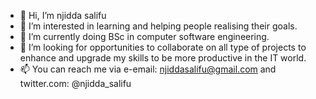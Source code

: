 - 👋 Hi, I’m njidda salifu
- 👀 I’m interested in learning and helping people realising their goals.
- 🌱 I’m currently doing BSc in computer software engineering.
- 💞️ I’m looking for opportunities to collaborate on all type of projects to enhance and upgrade my skills to be more productive in the IT world.
- 📫 You can reach me via e-email: njiddasalifu@gmail.com and twitter.com: @njidda_salifu

<!---
njiddasalifu/njiddasalifu is a ✨ special ✨ repository because its `README.md` (this file) appears on your GitHub profile.
You can click the Preview link to take a look at your changes.
--->
